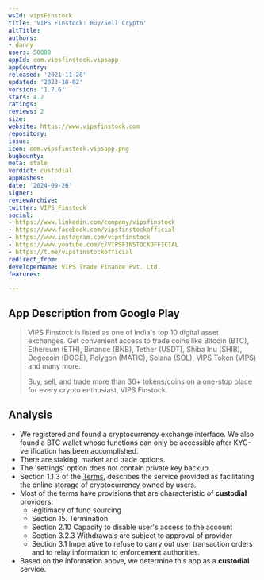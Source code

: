 ```yaml
---
wsId: vipsFinstock
title: 'VIPS Finstock: Buy/Sell Crypto'
altTitle: 
authors:
- danny
users: 50000
appId: com.vipsfinstock.vipsapp
appCountry: 
released: '2021-11-28'
updated: '2023-10-02'
version: '1.7.6'
stars: 4.2
ratings: 
reviews: 2
size: 
website: https://www.vipsfinstock.com
repository: 
issue: 
icon: com.vipsfinstock.vipsapp.png
bugbounty: 
meta: stale
verdict: custodial
appHashes: 
date: '2024-09-26'
signer: 
reviewArchive: 
twitter: VIPS_Finstock
social:
- https://www.linkedin.com/company/vipsfinstock
- https://www.facebook.com/vipsfinstockofficial
- https://www.instagram.com/vipsfinstock
- https://www.youtube.com/c/VIPSFINSTOCKOFFICIAL
- https://t.me/vipsfinstockofficial
redirect_from: 
developerName: VIPS Trade Finance Pvt. Ltd.
features: 

---
```


## App Description from Google Play

> VIPS Finstock is listed as one of India's top 10 digital asset exchanges. Get convenient access to trade coins like Bitcoin (BTC), Ethereum (ETH), Binance (BNB), Tether (USDT), Shiba Inu (SHIB), Dogecoin (DOGE), Polygon (MATIC), Solana (SOL), VIPS Token (VIPS) and many more.
>
> Buy, sell, and trade more than 30+ tokens/coins on a one-stop place for every crypto enthusiast, VIPS Finstock.

## Analysis

- We registered and found a cryptocurrency exchange interface. We also found a BTC wallet whose functions can only be accessible after KYC-verification has been accomplished.
- There are staking, market and trade options.
- The 'settings' option does not contain private key backup.
- Section 1.1.3 of the [Terms](https://vipsfinstock.com/terms), describes the service provided as facilitating the online storage of cryptocurrency owned by users.
- Most of the terms have provisions that are characteristic of **custodial** providers:
  - legitimacy of fund sourcing
  - Section 15. Termination
  - Section 2.10 Capacity to disable user's access to the account
  - Section 3.2.3 Withdrawals are subject to approval of provider
  - Section 3.1 Imperative to refuse to carry out user transaction orders and to relay information to enforcement authorities.
- Based on the information above, we determine this app as a **custodial** service.
